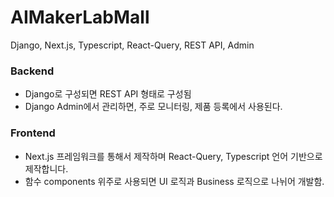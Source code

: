 # AIMakerLabMall
Django, Next.js, Typescript, React-Query, REST API, Admin

### Backend
- Django로 구성되면 REST API 형태로 구성됨
- Django Admin에서 관리하면, 주로 모니터링, 제품 등록에서 사용된다.


### Frontend
- Next.js 프레임워크를 통해서 제작하며 React-Query, Typescript 언어 기반으로 제작합니다.
- 함수 components 위주로 사용되면 UI 로직과 Business 로직으로 나뉘어 개발함.